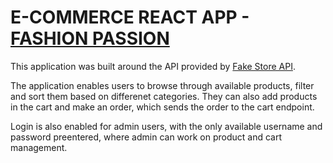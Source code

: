 # E-COMMERCE REACT APP - [FASHION PASSION](https://passion-fashion.web.app/)

This application was built around the API provided by [Fake Store API](https://fakestoreapi.com/).

The application enables users to browse through available products, filter and sort them based on differenet categories.
They can also add products in the cart and make an order, which sends the order to the cart endpoint. 

Login is also enabled for admin users, with the only available username and password preentered, where admin can work on product and cart management.
